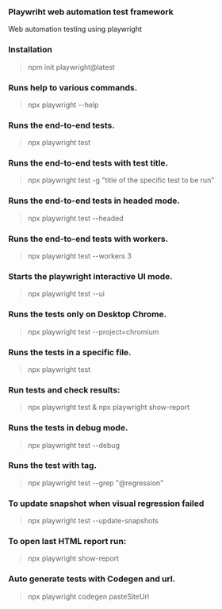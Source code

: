 ### Playwriht web automation test framework

Web automation testing using playwright

### Installation

> npm init playwright@latest

### Runs help to various commands.

> npx playwright --help

### Runs the end-to-end tests.

> npx playwright test

### Runs the end-to-end tests with test title.

> npx playwright test -g "title of the specific test to be run"

### Runs the end-to-end tests in headed mode.

> npx playwright test --headed

### Runs the end-to-end tests with workers.

> npx playwright test --workers 3

### Starts the playwright interactive UI mode.

> npx playwright test --ui
 
### Runs the tests only on Desktop Chrome.

> npx playwright test --project=chromium

### Runs the tests in a specific file.

>  npx playwright test 

### Run tests and check results:

> npx playwright test & npx playwright show-report
  
### Runs the tests in debug mode.

> npx playwright test --debug

### Runs the test with tag.

> npx playwright test --grep "@regression"

### To update snapshot when visual regression failed

> npx playwright test --update-snapshots

### To open last HTML report run:

> npx playwright show-report
  
### Auto generate tests with Codegen and url.

> npx playwright codegen pasteSiteUrl


